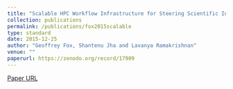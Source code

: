 ```yaml
---
title: "Scalable HPC Workflow Infrastructure for Steering Scientific Instruments and Streaming Applications"
collection: publications
permalink: /publications/fox2015scalable
type: standard
date: 2015-12-25
author: "Geoffrey Fox, Shantenu Jha and Lavanya Ramakrishnan"
venue: ""
paperurl: https://zenodo.org/record/17909
---
```

[Paper URL](https://zenodo.org/record/17909)
